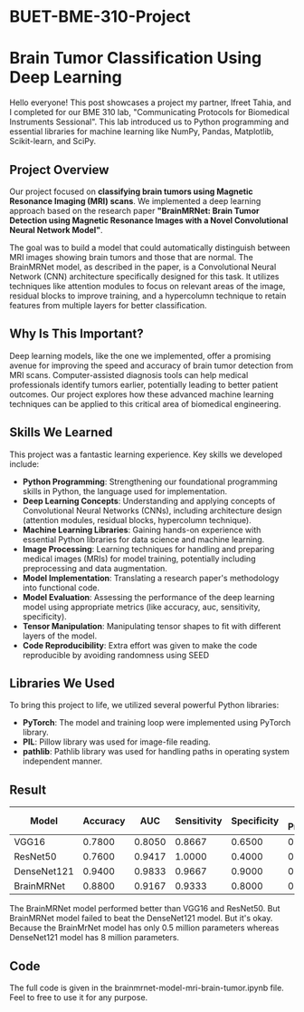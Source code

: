 # BUET-BME-310-Project
# Brain Tumor Classification Using Deep Learning

Hello everyone! This post showcases a project my partner, Ifreet Tahia, and I completed for our BME 310 lab, "Communicating Protocols for Biomedical Instruments Sessional". This lab introduced us to Python programming and essential libraries for machine learning like NumPy, Pandas, Matplotlib, Scikit-learn, and SciPy.

## Project Overview

Our project focused on **classifying brain tumors using Magnetic Resonance Imaging (MRI) scans**. We implemented a deep learning approach based on the research paper **"BrainMRNet: Brain Tumor Detection using Magnetic Resonance Images with a Novel Convolutional Neural Network Model"**.

The goal was to build a model that could automatically distinguish between MRI images showing brain tumors and those that are normal. The BrainMRNet model, as described in the paper, is a Convolutional Neural Network (CNN) architecture specifically designed for this task. It utilizes techniques like attention modules to focus on relevant areas of the image, residual blocks to improve training, and a hypercolumn technique to retain features from multiple layers for better classification.

## Why Is This Important?

Deep learning models, like the one we implemented, offer a promising avenue for improving the speed and accuracy of brain tumor detection from MRI scans. Computer-assisted diagnosis tools can help medical professionals identify tumors earlier, potentially leading to better patient outcomes. Our project explores how these advanced machine learning techniques can be applied to this critical area of biomedical engineering.

## Skills We Learned

This project was a fantastic learning experience. Key skills we developed include:

* **Python Programming**: Strengthening our foundational programming skills in Python, the language used for implementation.
* **Deep Learning Concepts**: Understanding and applying concepts of Convolutional Neural Networks (CNNs), including architecture design (attention modules, residual blocks, hypercolumn technique).
* **Machine Learning Libraries**: Gaining hands-on experience with essential Python libraries for data science and machine learning.
* **Image Processing**: Learning techniques for handling and preparing medical images (MRIs) for model training, potentially including preprocessing and data augmentation.
* **Model Implementation**: Translating a research paper's methodology into functional code.
* **Model Evaluation**: Assessing the performance of the deep learning model using appropriate metrics (like accuracy, auc, sensitivity, specificity).
* **Tensor Manipulation**: Manipulating tensor shapes to fit with different layers of the model.
* **Code Reproducibility**: Extra effort was given to make the code reproducible by avoiding randomness using SEED

## Libraries We Used

To bring this project to life, we utilized several powerful Python libraries:

* **PyTorch**: The model and training loop were implemented using PyTorch library.
* **PIL**: Pillow library was used for image-file reading.
* **pathlib**: Pathlib library was used for handling paths in operating system independent manner. 

## Result

| Model        | Accuracy | AUC    | Sensitivity | Specificity | Avg Precision | Avg Recall |
|--------------|----------|--------|-------------|-------------|----------------|------------|
| VGG16        | 0.7800   | 0.8050 | 0.8667      | 0.6500      | 0.7763         | 0.7583     |
| ResNet50     | 0.7600   | 0.9417 | 1.0000      | 0.4000      | 0.8571         | 0.7000     |
| DenseNet121  | 0.9400   | 0.9833 | 0.9667      | 0.9000      | 0.9414         | 0.9333     |
| BrainMRNet   | 0.8800   | 0.9167 | 0.9333      | 0.8000      | 0.8819         | 0.8667     |

The BrainMRNet model performed better than VGG16 and ResNet50. But BrainMRNet model failed to beat the DenseNet121 model. But it's okay. Because the BrainMrNet model has only 0.5 million parameters whereas DenseNet121 model has 8 million parameters.

## Code
The full code is given in the brainmrnet-model-mri-brain-tumor.ipynb file. Feel to free to use it for any purpose.

